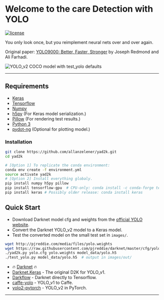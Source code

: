 # Welcome to the care Detection with YOLO

[![license](https://img.shields.io/github/license/mashape/apistatus.svg)](LICENSE)


You only look once, but you reimplement neural nets over and over again.


Original paper: [YOLO9000: Better, Faster, Stronger](https://arxiv.org/abs/1612.08242) by Joseph Redmond and Ali Farhadi.

![YOLO_v2 COCO model with test_yolo defaults](etc/dog_small.jpg)

--------------------------------------------------------------------------------

## Requirements

- [Keras](https://github.com/fchollet/keras)
- [Tensorflow](https://www.tensorflow.org/)
- [Numpy](http://www.numpy.org/)
- [h5py](http://www.h5py.org/) (For Keras model serialization.)
- [Pillow](https://pillow.readthedocs.io/) (For rendering test results.)
- [Python 3](https://www.python.org/)
- [pydot-ng](https://github.com/pydot/pydot-ng) (Optional for plotting model.)

### Installation
```bash
git clone https://github.com/allanzelener/yad2k.git
cd yad2k

# [Option 1] To replicate the conda environment:
conda env create -f environment.yml
source activate yad2k
# [Option 2] Install everything globaly.
pip install numpy h5py pillow
pip install tensorflow-gpu  # CPU-only: conda install -c conda-forge tensorflow
pip install keras # Possibly older release: conda install keras
```

## Quick Start

- Download Darknet model cfg and weights from the [official YOLO website](http://pjreddie.com/darknet/yolo/).
- Convert the Darknet YOLO_v2 model to a Keras model.
- Test the converted model on the small test set in `images/`.

```bash
wget http://pjreddie.com/media/files/yolo.weights
wget https://raw.githubusercontent.com/pjreddie/darknet/master/cfg/yolo.cfg
./yad2k.py yolo.cfg yolo.weights model_data/yolo.h5
./test_yolo.py model_data/yolo.h5  # output in images/out/
```






- :fire: [Darknet](https://github.com/pjreddie/darknet) :fire:
- [Darknet.Keras](https://github.com/sunshineatnoon/Darknet.keras) - The original D2K for YOLO_v1.
- [Darkflow](https://github.com/thtrieu/darkflow) - Darknet directly to Tensorflow.
- [caffe-yolo](https://github.com/xingwangsfu/caffe-yolo) - YOLO_v1 to Caffe.
- [yolo2-pytorch](https://github.com/longcw/yolo2-pytorch) - YOLO_v2 in PyTorch.

--------------------------------------------------------------------------------
